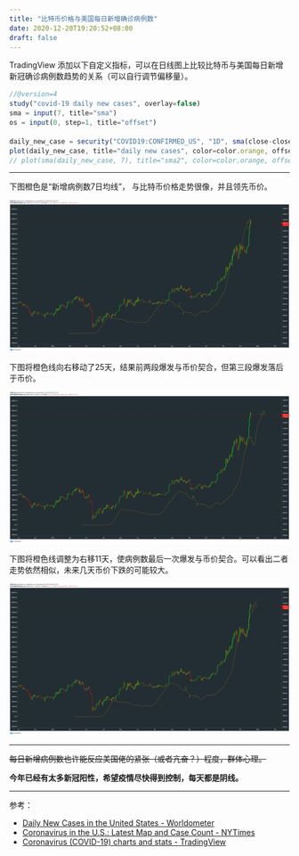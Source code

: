 ```yaml
---
title: "比特币价格与美国每日新增确诊病例数"
date: 2020-12-20T19:20:52+08:00
draft: false
---
```


TradingView 添加以下自定义指标，可以在日线图上比较比特币与美国每日新增新冠确诊病例数趋势的关系（可以自行调节偏移量）。

``` javascript
//@version=4
study("covid-19 daily new cases", overlay=false)
sma = input(7, title="sma")
os = input(0, step=1, title="offset")

daily_new_case = security("COVID19:CONFIRMED_US", "1D", sma(close-close[1], sma))
plot(daily_new_case, title="daily new cases", color=color.orange, offset=os)    // sma(7)
// plot(sma(daily_new_case, 7), title="sma2", color=color.orange, offset=os)    // sma(sma(7))
```

---

下图橙色是“新增病例数7日均线”， 与比特币价格走势很像，并且领先币价。

![新增病例数7日均线](/img/2020-09-09-比特币vs美国新冠.png)

下图将橙色线向右移动了25天，结果前两段爆发与币价契合，但第三段爆发落后于币价。

![新增病例数7日均线-offset(25)](/img/2020-09-09-比特币vs美国新冠-offset-25.png)

下图将橙色线调整为右移11天，使病例数最后一次爆发与币价契合。可以看出二者走势依然相似，未来几天币价下跌的可能较大。

![新增病例数7日均线-offset(11)](/img/2020-09-09-比特币vs美国新冠-offset-11.png)

---

~~每日新增病例数也许能反应美国佬的紧张（或者亢奋？）程度，群体心理。~~

**今年已经有太多新冠阳性，希望疫情尽快得到控制，每天都是阴线。**

---

参考：

- [Daily New Cases in the United States - Worldometer](https://www.worldometers.info/coronavirus/country/us/)
- [Coronavirus in the U.S.: Latest Map and Case Count - NYTimes](https://www.nytimes.com/interactive/2020/us/coronavirus-us-cases.html)
- [Coronavirus (COVID-19) charts and stats - TradingView](https://www.tradingview.com/covid19/)
